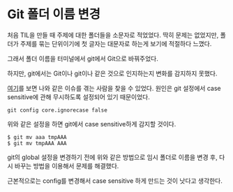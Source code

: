 # Git 폴더 이름 변경

처음 TIL을 만들 때 주제에 대한 폴더들을 소문자로 적었었다. 딱히 문제는 없었지만, 폴더가 주제를 묶는 단위이기에 첫 글자는 대문자로 하는게 보기에 적절하다 느꼈다.

그래서 폴더 이름을 터미널에서 git에서 Git으로 바꿔주었다.

하지만, git에서는 Git이나 git이나 같은 것으로 인지하는지 변화를 감지하지 못했다.

[여기](https://stackoverflow.com/questions/6899582/i-change-the-capitalization-of-a-directory-and-git-doesnt-seem-to-pick-up-on-it)를 보면 나와 같은 이슈를 겪는 사람을 찾을 수 있었다. 원인은 git 설정에서 case sensitive에 관해 무시하도록 설정되어 있기 때문이었다.

`git config core.ignorecase false`

위와 같은 설정을 하면 git에서 case sensitive하게 감지할 것이다.


```
$ git mv aaa tmpAAA
$ git mv tmpAAA AAA
```

git의 global 설정을 변경하기 전에 위와 같은 방법으로 임시 폴더로 이름을 변경 후, 다시 바꾸는 방법을 이용해서 문제를 해결했다.

근본적으로는 config를 변경해서 case sensitive 하게 만드는 것이 낫다고 생각한다.